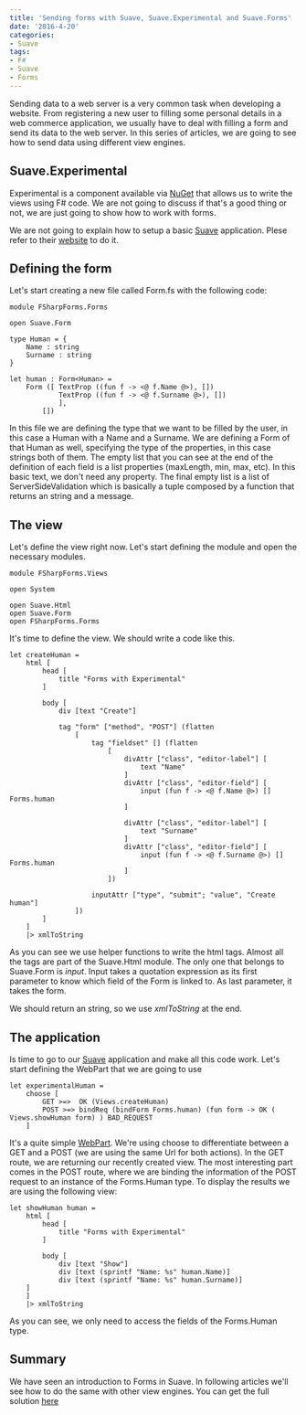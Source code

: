 ```yaml
---
title: 'Sending forms with Suave, Suave.Experimental and Suave.Forms'
date: '2016-4-20'
categories:
- Suave
tags:
- F#
- Suave
- Forms
---
```


Sending data to a web server is a very common task when developing a website. From registering a new user to filling some personal details in a web commerce application, we usually have to deal with filling a form and send its data to the web server. In this series of articles, we are going to see how to send data using different view engines.

## Suave.Experimental ###

Experimental is a component available via [NuGet](https://www.nuget.org/packages/Suave.Experimental) that allows us to write the views using F# code. We are not going to discuss if that's a good thing or not, we are just going to show how to work with forms.

We are not going to explain how to setup a basic [Suave](https://suave.io) application. Plese refer to their [website](https://suave.io) to do it.

## Defining the form ##

Let's start creating a new file called Form.fs with the following code:

    module FSharpForms.Forms

    open Suave.Form

    type Human = {
        Name : string
        Surname : string
    }

    let human : Form<Human> = 
        Form ([ TextProp ((fun f -> <@ f.Name @>), [])
                TextProp ((fun f -> <@ f.Surname @>), [])
                ],
            [])

In this file we are defining the type that we want to be filled by the user, in this case a Human with a Name and a Surname. We are defining a Form of that Human as well, specifying the type of the properties, in this case strings both of them. The empty list that you can see at the end of the definition of each field is a list properties (maxLength, min, max, etc). In this basic text, we don't need any property. The final empty list is a list of ServerSideValidation which is basically a tuple composed by a function that returns an string and a message.

## The view ##

Let's define the view right now. Let's start defining the module and open the necessary modules.

    module FSharpForms.Views

    open System

    open Suave.Html
    open Suave.Form
    open FSharpForms.Forms
    
It's time to define the view. We should write a code like this.

    let createHuman = 
        html [
            head [
                title "Forms with Experimental"
            ]

            body [           
                div [text "Create"]            
                
                tag "form" ["method", "POST"] (flatten 
                    [
                        tag "fieldset" [] (flatten 
                            [
                                divAttr ["class", "editor-label"] [
                                    text "Name"
                                ]
                                divAttr ["class", "editor-field"] [
                                    input (fun f -> <@ f.Name @>) [] Forms.human
                                ]
                                
                                divAttr ["class", "editor-label"] [
                                    text "Surname"
                                ]
                                divAttr ["class", "editor-field"] [
                                    input (fun f -> <@ f.Surname @>) [] Forms.human
                                ]
                            ])
                            
                        inputAttr ["type", "submit"; "value", "Create human"]                
                    ])
            ]
        ]
        |> xmlToString

As you can see we use helper functions to write the html tags. Almost all the tags are part of the Suave.Html module. The only one that belongs to Suave.Form is *input*. Input takes a quotation expression as its first parameter to know which field of the Form is linked to. As last parameter, it takes the form.

We should return an string, so we use *xmlToString* at the end.

## The application ##

Is time to go to our [Suave](https://suave.io) application and make all this code work. Let's start defining the WebPart that we are going to use

    let experimentalHuman =
        choose [
            GET >=>  OK (Views.createHuman)
            POST >=> bindReq (bindForm Forms.human) (fun form -> OK ( Views.showHuman form) ) BAD_REQUEST
        ]

It's a quite simple [WebPart](https://suave.io/routing.html). We're using choose to differentiate between a GET and a POST (we are using the same Url for both actions). In the GET route, we are returning our recently created view. The most interesting part comes in the POST route, where we are binding the information of the POST request to an instance of the Forms.Human type. To display the results we are using the following view:

    let showHuman human = 
        html [
            head [
                title "Forms with Experimental"
            ]

            body [           
                div [text "Show"]
                div [text (sprintf "Name: %s" human.Name)]
                div [text (sprintf "Name: %s" human.Surname)]
        ]
        ]
        |> xmlToString
        
As you can see, we only need to access the fields of the Forms.Human type.

## Summary ##

We have seen an introduction to Forms in Suave. In following articles we'll see how to do the same with other view engines. You can get the full solution [here](https://github.com/vgaltes/FSharpForms)